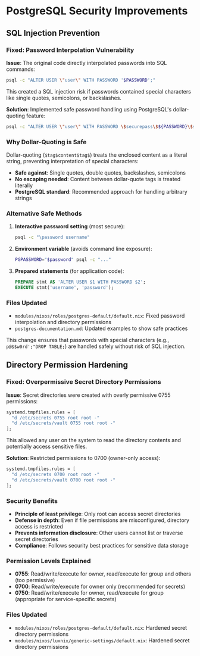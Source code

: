 # PostgreSQL Security Improvements

## SQL Injection Prevention

### Fixed: Password Interpolation Vulnerability

**Issue**: The original code directly interpolated passwords into SQL commands:
```bash
psql -c "ALTER USER \"user\" WITH PASSWORD '$PASSWORD';"
```

This created a SQL injection risk if passwords contained special characters like single quotes, semicolons, or backslashes.

**Solution**: Implemented safe password handling using PostgreSQL's dollar-quoting feature:
```bash
psql -c "ALTER USER \"user\" WITH PASSWORD \$securepass\$${PASSWORD}\$securepass\$;"
```

### Why Dollar-Quoting is Safe

Dollar-quoting (`$tag$content$tag$`) treats the enclosed content as a literal string, preventing interpretation of special characters:

- **Safe against**: Single quotes, double quotes, backslashes, semicolons
- **No escaping needed**: Content between dollar-quote tags is treated literally
- **PostgreSQL standard**: Recommended approach for handling arbitrary strings

### Alternative Safe Methods

1. **Interactive password setting** (most secure):
   ```bash
   psql -c "\password username"
   ```

2. **Environment variable** (avoids command line exposure):
   ```bash
   PGPASSWORD="$password" psql -c "..."
   ```

3. **Prepared statements** (for application code):
   ```sql
   PREPARE stmt AS 'ALTER USER $1 WITH PASSWORD $2';
   EXECUTE stmt('username', 'password');
   ```

### Files Updated

- `modules/nixos/roles/postgres-default/default.nix`: Fixed password interpolation and directory permissions
- `postgres-documentation.md`: Updated examples to show safe practices

This change ensures that passwords with special characters (e.g., `p@$$w0rd';"DROP TABLE;`) are handled safely without risk of SQL injection.

## Directory Permission Hardening

### Fixed: Overpermissive Secret Directory Permissions

**Issue**: Secret directories were created with overly permissive 0755 permissions:
```nix
systemd.tmpfiles.rules = [
  "d /etc/secrets 0755 root root -"
  "d /etc/secrets/vault 0755 root root -"
];
```

This allowed any user on the system to read the directory contents and potentially access sensitive files.

**Solution**: Restricted permissions to 0700 (owner-only access):
```nix
systemd.tmpfiles.rules = [
  "d /etc/secrets 0700 root root -"
  "d /etc/secrets/vault 0700 root root -"
];
```

### Security Benefits

- **Principle of least privilege**: Only root can access secret directories
- **Defense in depth**: Even if file permissions are misconfigured, directory access is restricted  
- **Prevents information disclosure**: Other users cannot list or traverse secret directories
- **Compliance**: Follows security best practices for sensitive data storage

### Permission Levels Explained

- **0755**: Read/write/execute for owner, read/execute for group and others (too permissive)
- **0700**: Read/write/execute for owner only (recommended for secrets)
- **0750**: Read/write/execute for owner, read/execute for group (appropriate for service-specific secrets)

### Files Updated

- `modules/nixos/roles/postgres-default/default.nix`: Hardened secret directory permissions
- `modules/nixos/luxnix/generic-settings/default.nix`: Hardened secret directory permissions
